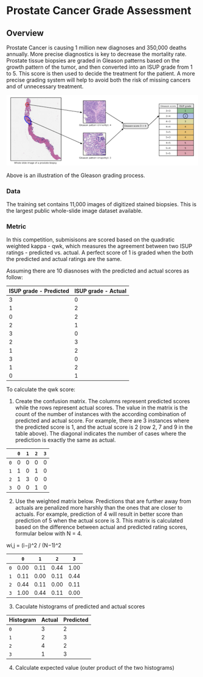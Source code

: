 # Prostate Cancer Grade Assessment

## Overview
Prostate Cancer is causing 1 million new diagnoses and 350,000 deaths annually. More precise diagnostics is key to decrease the mortality rate. Prostate tissue biopsies are graded in Gleason patterns based on the growth pattern of the tumor, and then converted into an ISUP grade from 1 to 5. This score is then used to decide the treatment for the patient. A more precise grading system will help to avoid both the risk of missing cancers and of unnecessary treatment.

![Grading Illustration](/images/grade.png)

Above is an illustration of the Gleason grading process.

### Data
The training set contains 11,000 images of digitized stained biopsies. This is the largest public whole-slide image dataset available. 

### Metric
In this competition, submisisons are scored based on the quadratic weighted kappa - qwk, which measures the agreement between two ISUP ratings - predicted vs. actual. A perfect score of 1 is graded when the both the predicted and actual ratings are the same.

Assuming there are 10 diasnoses with the predicted and actual scores as follow:

| ISUP grade - Predicted | ISUP grade - Actual |
| ---------------------- | ------------------- |
|           3            |          0          | 
|           1            |          2          | 
|           0            |          2          | 
|           2            |          1          | 
|           3            |          0          | 
|           2            |          3          | 
|           1            |          2          | 
|           3            |          0          | 
|           1            |          2          | 
|           0            |          1          | 

To calculate the qwk score:

1. Create the confusion matrix. The columns represent predicted scores while the rows represent actual scores. The value in the matrix is the count of the number of instances with the according combination of predicted and actual score. For example, there are 3 instances where the predicted score is 1, and the actual score is 2 (row 2, 7 and 9 in the table above). The diagonal indicates the number of cases where the prediction is exactly the same as actual.

|     | `0` | `1` | `2` | `3` |
| --- | --- | --- | --- | --- |
| `0` |  0  |  0  |  0  |  0  |
| `1` |  1  |  0  |  1  |  0  |
| `2` |  1  |  3  |  0  |  0  |
| `3` |  0  |  0  |  1  |  0  |

2. Use the weighted matrix below. Predictions that are further away from actuals are penalized more harshly than the ones that are closer to actuals. For example, prediction of 4 will result in better score than prediction of 5 when the actual score is 3. This matrix is calculated based on the difference between actual and predicted rating scores, formular below with N = 4.

wi,j = (i−j)^2 / (N−1)^2

|     |   `0`  |   `1`  |   `2`  |   `3`  |
| --- | ------ | ------ | ------ | ------ |
| `0` |  0.00  |  0.11  |  0.44  |  1.00  |
| `1` |  0.11  |  0.00  |  0.11  |  0.44  |
| `2` |  0.44  |  0.11  |  0.00  |  0.11  |
| `3` |  1.00  |  0.44  |  0.11  |  0.00  |

3. Caculate histograms of predicted and actual scores

| Histogram |  Actual  | Predicted | 
| --------- | -------- | --------- | 
|     `0`   |     3    |      2    |
|     `1`   |     2    |      3    |
|     `2`   |     4    |      2    |
|     `3`   |     1    |      3    | 

4. Calculate expected value (outer product of the two histograms)

